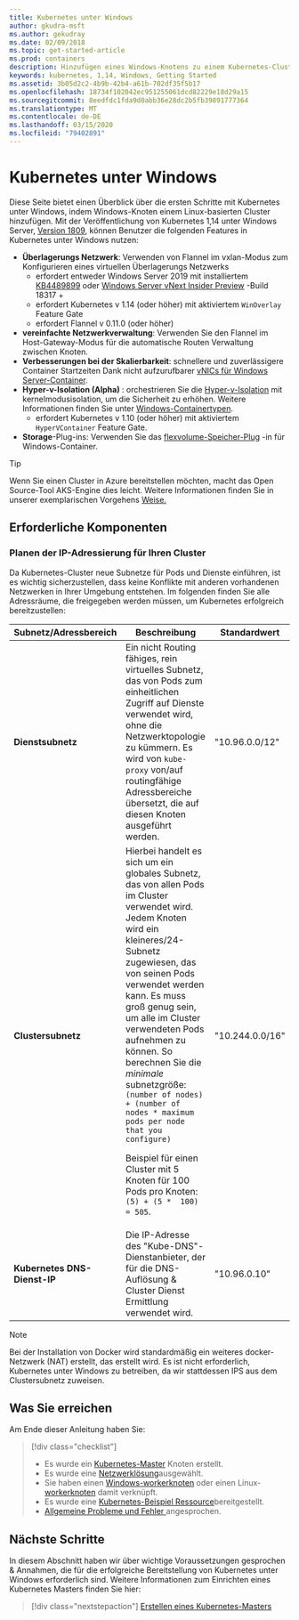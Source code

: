 ```yaml
---
title: Kubernetes unter Windows
author: gkudra-msft
ms.author: gekudray
ms.date: 02/09/2018
ms.topic: get-started-article
ms.prod: containers
description: Hinzufügen eines Windows-Knotens zu einem Kubernetes-Cluster mit v 1,14.
keywords: kubernetes, 1,14, Windows, Getting Started
ms.assetid: 3b05d2c2-4b9b-42b4-a61b-702df35f5b17
ms.openlocfilehash: 18734f102042ec951255061dcd82229e18d29a15
ms.sourcegitcommit: 8eedfdc1fda9d0abb36e28dc2b5fb39891777364
ms.translationtype: MT
ms.contentlocale: de-DE
ms.lasthandoff: 03/15/2020
ms.locfileid: "79402891"
---
```

# <a name="kubernetes-on-windows"></a>Kubernetes unter Windows

Diese Seite bietet einen Überblick über die ersten Schritte mit Kubernetes unter Windows, indem Windows-Knoten einem Linux-basierten Cluster hinzufügen. Mit der Veröffentlichung von Kubernetes 1,14 unter Windows Server, [Version 1809](https://docs.microsoft.com/windows-server/get-started/whats-new-in-windows-server-1809#container-networking-with-kubernetes), können Benutzer die folgenden Features in Kubernetes unter Windows nutzen:

- **Überlagerungs Netzwerk**: Verwenden von Flannel im vxlan-Modus zum Konfigurieren eines virtuellen Überlagerungs Netzwerks
    - erfordert entweder Windows Server 2019 mit installiertem [KB4489899](https://support.microsoft.com/help/4489899) oder [Windows Server vNext Insider Preview](https://blogs.windows.com/windowsexperience/tag/windows-insider-program/) -Build 18317 +
    - erfordert Kubernetes v 1.14 (oder höher) mit aktiviertem `WinOverlay` Feature Gate
    - erfordert Flannel v 0.11.0 (oder höher)
- **vereinfachte Netzwerkverwaltung**: Verwenden Sie den Flannel im Host-Gateway-Modus für die automatische Routen Verwaltung zwischen Knoten.
- **Verbesserungen bei der Skalierbarkeit**: schnellere und zuverlässigere Container Startzeiten Dank nicht aufzurufbarer [vNICs für Windows Server-Container](https://techcommunity.microsoft.com/t5/Networking-Blog/Network-start-up-and-performance-improvements-in-Windows-10/ba-p/339716).
- **Hyper-v-Isolation (Alpha)** : orchestrieren Sie die [Hyper-v-Isolation](https://kubernetes.io/docs/getting-started-guides/windows/#hyper-v-containers) mit kernelmodusisolation, um die Sicherheit zu erhöhen. Weitere Informationen finden Sie unter [Windows-Containertypen](https://docs.microsoft.com/virtualization/windowscontainers/about/#windows-container-types).
    - erfordert Kubernetes v 1.10 (oder höher) mit aktiviertem `HyperVContainer` Feature Gate.
- **Storage**-Plug-ins: Verwenden Sie das [flexvolume-Speicher-Plug](https://github.com/Microsoft/K8s-Storage-Plugins) -in für Windows-Container.

>[!TIP]
>Wenn Sie einen Cluster in Azure bereitstellen möchten, macht das Open Source-Tool AKS-Engine dies leicht. Weitere Informationen finden Sie in unserer exemplarischen Vorgehens [Weise.](https://github.com/Azure/aks-engine/blob/master/docs/topics/windows.md)

## <a name="prerequisites"></a>Erforderliche Komponenten

### <a name="plan-ip-addressing-for-your-cluster"></a>Planen der IP-Adressierung für Ihren Cluster

<a name="definitions"></a>Da Kubernetes-Cluster neue Subnetze für Pods und Dienste einführen, ist es wichtig sicherzustellen, dass keine Konflikte mit anderen vorhandenen Netzwerken in Ihrer Umgebung entstehen. Im folgenden finden Sie alle Adressräume, die freigegeben werden müssen, um Kubernetes erfolgreich bereitzustellen:

| Subnetz/Adressbereich | Beschreibung | Standardwert |
| --------- | ------------- | ------------- |
| <a name="service-subnet-def"></a>**Dienstsubnetz** | Ein nicht Routing fähiges, rein virtuelles Subnetz, das von Pods zum einheitlichen Zugriff auf Dienste verwendet wird, ohne die Netzwerktopologie zu kümmern. Es wird von `kube-proxy` von/auf routingfähige Adressbereiche übersetzt, die auf diesen Knoten ausgeführt werden. | "10.96.0.0/12" |
| <a name="cluster-subnet-def"></a>**Clustersubnetz** |  Hierbei handelt es sich um ein globales Subnetz, das von allen Pods im Cluster verwendet wird. Jedem Knoten wird ein kleineres/24-Subnetz zugewiesen, das von seinen Pods verwendet werden kann. Es muss groß genug sein, um alle im Cluster verwendeten Pods aufnehmen zu können. So berechnen Sie die *minimale* subnetzgröße: `(number of nodes) + (number of nodes * maximum pods per node that you configure)` <p/>Beispiel für einen Cluster mit 5 Knoten für 100 Pods pro Knoten: `(5) + (5 *  100) = 505`.  | "10.244.0.0/16" |
| **Kubernetes DNS-Dienst-IP** | Die IP-Adresse des "Kube-DNS"-Dienstanbieter, der für die DNS-Auflösung & Cluster Dienst Ermittlung verwendet wird. | "10.96.0.10" |

> [!NOTE]
> Bei der Installation von Docker wird standardmäßig ein weiteres docker-Netzwerk (NAT) erstellt, das erstellt wird. Es ist nicht erforderlich, Kubernetes unter Windows zu betreiben, da wir stattdessen IPS aus dem Clustersubnetz zuweisen.

## <a name="what-you-will-accomplish"></a>Was Sie erreichen

Am Ende dieser Anleitung haben Sie:

> [!div class="checklist"]
> * Es wurde ein [Kubernetes-Master](./creating-a-linux-master.md) Knoten erstellt.  
> * Es wurde eine [Netzwerklösung](./network-topologies.md)ausgewählt.  
> * Sie haben einen [Windows-workerknoten](./joining-windows-workers.md) oder einen Linux- [workerknoten](./joining-linux-workers.md) damit verknüpft.  
> * Es wurde eine [Kubernetes-Beispiel Ressource](./deploying-resources.md)bereitgestellt.  
> * [Allgemeine Probleme und Fehler ](./common-problems.md) angesprochen.

## <a name="next-steps"></a>Nächste Schritte

In diesem Abschnitt haben wir über wichtige Voraussetzungen gesprochen & Annahmen, die für die erfolgreiche Bereitstellung von Kubernetes unter Windows erforderlich sind. Weitere Informationen zum Einrichten eines Kubernetes Masters finden Sie hier:

>[!div class="nextstepaction"]
>[Erstellen eines Kubernetes-Masters](./creating-a-linux-master.md)